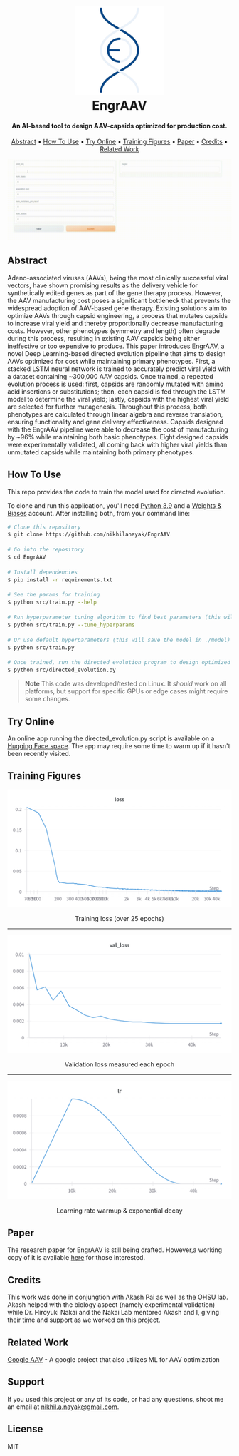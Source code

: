 
<h1 align="center">
  <br>
  <a href="http://www.amitmerchant.com/electron-markdownify"><img src="./res/logo.png" alt="Markdownify" width="200"></a>

  <br>
  EngrAAV
  <br>
</h1>

<h4 align="center">An AI-based tool to design AAV-capsids optimized for production cost.</h4>

<p align="center">
  <a href="#abstract">Abstract</a> •
  <a href="#how-to-use">How To Use</a> •
  <a href="#try-online">Try Online</a> •
  <a href="#training-figures">Training Figures</a> •
  <a href="#paper">Paper</a> •
  <a href="#credits">Credits</a> •
  <a href="#related-work">Related Work</a>
</p>

![screenshot](./res/demo.gif)

## Abstract
Adeno-associated viruses (AAVs), being the most clinically successful viral vectors, have shown promising results as the delivery vehicle for synthetically edited genes as part of the gene therapy process. However, the AAV manufacturing cost poses a significant bottleneck that prevents the widespread adoption of AAV-based gene therapy. Existing solutions aim to optimize AAVs through capsid engineering, a process that mutates capsids to increase viral yield and thereby proportionally decrease manufacturing costs. However, other phenotypes (symmetry and length) often degrade during this process, resulting in existing AAV capsids being either ineffective or too expensive to produce. This paper introduces EngrAAV, a novel Deep Learning-based directed evolution pipeline that aims to design AAVs optimized for cost while maintaining primary phenotypes. First, a stacked LSTM neural network is trained to accurately predict viral yield with a dataset containing ~300,000 AAV capsids. Once trained, a repeated evolution process is used: first, capsids are randomly mutated with amino acid insertions or substitutions; then, each capsid is fed through the LSTM model to determine the viral yield; lastly, capsids with the highest viral yield are selected for further mutagenesis. Throughout this process, both phenotypes are calculated through linear algebra and reverse translation, ensuring functionality and gene delivery effectiveness. Capsids designed with the EngrAAV pipeline were able to decrease the cost of manufacturing by ~96% while maintaining both basic phenotypes. Eight designed capsids were experimentally validated, all coming back with higher viral yields than unmutated capsids while maintaining both primary phenotypes.


## How To Use
This repo provides the code to train the model used for directed evolution.

To clone and run this application, you'll need [Python 3.9](https://www.python.org/) and a [Weights & Biases](https://wandb.ai/site) account. After installing both, from your command line:

```bash
# Clone this repository
$ git clone https://github.com/nikhilanayak/EngrAAV

# Go into the repository
$ cd EngrAAV

# Install dependencies
$ pip install -r requirements.txt

# See the params for training
$ python src/train.py --help

# Run hyperparameter tuning algorithm to find best parameters (this will NOT train the final model)
$ python src/train.py --tune_hyperparams

# Or use default hyperparameters (this will save the model in ./model)
$ python src/train.py

# Once trained, run the directed evolution program to design optimized capsid sequences
$ python src/directed_evolution.py
```

> **Note**
> This code was developed/tested on Linux. It *should* work on all platforms, but support for specific GPUs or edge cases might require some changes.


## Try Online
An online app running the directed_evolution.py script is available on a [Hugging Face space](https://huggingface.co/spaces/nikhilnayak/EngrAAV). The app may require some time to warm up if it hasn't been recently visited. 

## Training Figures
<img src="./res/loss.png"/>
<p align="center">Training loss (over 25 epochs)</p>

---

<img src="./res/val_loss.png"/>
<p align="center">Validation loss measured each epoch</p>

---

<img src="./res/lr.png"/>
<p align="center">Learning rate warmup & exponential decay</p>

## Paper

The research paper for EngrAAV is still being drafted. However,a working copy of it is available [here](res/Nayak_Pai_EngrAAV.pdf) for those interested. 

## Credits

This work was done in conjungtion with Akash Pai as well as the OHSU lab. Akash helped with the biology aspect (namely experimental validation) while Dr. Hiroyuki Nakai and the Nakai Lab mentored Akash and I, giving their time and support as we worked on this project. 

## Related Work

[Google AAV](https://github.com/google-research/google-research/tree/master/aav) - A google project that also utilizes ML for AAV optimization


## Support

If you used this project or any of its code, or had any questions, shoot me an email at nikhil.a.nayak@gmail.com.



## License
MIT
